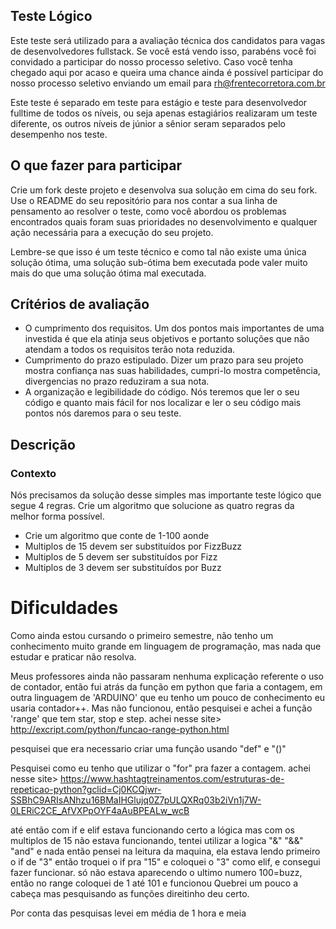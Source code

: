 ## Teste Lógico

Este teste será utilizado para a avaliação técnica dos candidatos para vagas de desenvolvedores fullstack. Se você está vendo isso, parabéns você foi convidado a participar do nosso processo seletivo. Caso você tenha chegado aqui por acaso e queira uma chance ainda é possível participar do nosso processo seletivo enviando um email para rh@frentecorretora.com.br

Este teste é separado em teste para estágio e teste para desenvolvedor fulltime de todos os níveis, ou seja apenas estagiários realizaram um teste diferente, os outros níveis de júnior a sênior seram separados pelo desempenho nos teste.

## O que fazer para participar

Crie um fork deste projeto e desenvolva sua solução em cima do seu fork. Use o README do seu repositório para nos contar a sua linha de pensamento ao resolver o teste, como você abordou os problemas encontrados quais foram suas prioridades no desenvolvimento e qualquer ação necessária para a execução do seu projeto.

Lembre-se que isso é um teste técnico e como tal não existe uma única solução ótima, uma solução sub-ótima bem executada pode valer muito mais do que uma solução ótima mal executada.

## Crítérios de avaliação

- O cumprimento dos requisitos. Um dos pontos mais importantes de uma investida é que ela atinja seus objetivos e portanto soluções que não atendam a todos os requisitos terão nota reduzida.
- Cumprimento do prazo estipulado. Dizer um prazo para seu projeto mostra confiança nas suas habilidades, cumpri-lo mostra competência, divergencias no prazo reduziram a sua nota.
- A organização e legibilidade do código. Nós teremos que ler o seu código e quanto mais fácil for nos localizar e ler o seu código mais pontos nós daremos para o seu teste.

## Descrição

### Contexto

Nós precisamos da solução desse simples mas importante teste lógico que segue 4 regras. Crie um algoritmo que solucione as quatro regras da melhor forma possível.

- Crie um algoritmo que conte de 1-100 aonde
- Multiplos de 15 devem ser substituídos por FizzBuzz
- Multiplos de 5 devem ser substituídos por Fizz
- Multiplos de 3 devem ser substituídos por Buzz

# Dificuldades
Como ainda estou cursando o primeiro semestre, não tenho um conhecimento muito grande em linguagem de programação, mas nada que estudar e praticar não resolva.

Meus professores ainda não passaram nenhuma explicação referente o uso de contador, então fui atrás da função em python que faria a contagem, em outra linguagem de 'ARDUINO' que eu tenho um pouco de conhecimento eu usaria contador++. Mas não funcionou, então pesquisei e achei a função 'range' que tem star, stop e step.
achei nesse site> http://excript.com/python/funcao-range-python.html

pesquisei que era necessario criar uma função usando "def" e "()"

Pesquisei como eu tenho que utilizar o "for" pra fazer a contagem.
achei nesse site> https://www.hashtagtreinamentos.com/estruturas-de-repeticao-python?gclid=Cj0KCQjwr-SSBhC9ARIsANhzu16BMaIHGlujq0Z7pULQXRq03b2iVn1j7W-0LERiC2CE_AfVXPpOYF4aAuBPEALw_wcB

até então com if e elif estava funcionando certo a lógica
mas com os multiplos de 15 não estava funcionando, tentei utilizar a logica "&" "&&" "and" e nada
então pensei na leitura da maquina, ela estava lendo primeiro o if de "3" então troquei o if pra "15" e coloquei o "3" como elif, e consegui fazer funcionar. 
só não estava aparecendo o ultimo numero 100=buzz, então no range coloquei de 1 até 101 e funcionou
Quebrei um pouco a cabeça mas pesquisando as funções direitinho deu certo.

Por conta das pesquisas levei em média de 1 hora e meia